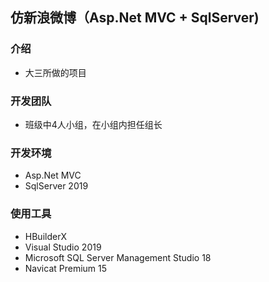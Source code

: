 ## 仿新浪微博（Asp.Net MVC + SqlServer)

### 介绍

- 大三所做的项目

### 开发团队

- 班级中4人小组，在小组内担任组长

### 开发环境

- Asp.Net MVC
- SqlServer 2019

### 使用工具

- HBuilderX
- Visual Studio 2019
- Microsoft SQL Server Management Studio 18
- Navicat Premium 15
